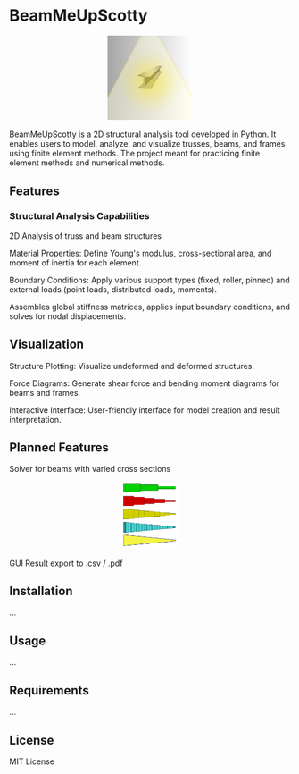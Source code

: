 # BeamMeUpScotty

<p align="center">
<img src="BeamMeUp.png" alt="Alt text" width="30%"/>
</p>

BeamMeUpScotty is a 2D structural analysis tool developed in Python. It enables users to model, analyze, and visualize trusses, beams, and frames using finite element methods. The project meant for practicing finite element methods and numerical methods.

## Features
### Structural Analysis Capabilities
2D Analysis of truss and beam structures

Material Properties: Define Young's modulus, cross-sectional area, and moment of inertia for each element.

Boundary Conditions: Apply various support types (fixed, roller, pinned) and external loads (point loads, distributed loads, moments).

Assembles global stiffness matrices, applies input boundary conditions, and solves for nodal displacements.

## Visualization
Structure Plotting: Visualize undeformed and deformed structures.

Force Diagrams: Generate shear force and bending moment diagrams for beams and frames.

Interactive Interface: User-friendly interface for model creation and result interpretation.

## Planned Features
Solver for beams with varied cross sections
<p align="center">
<img src="cs_beams.png" alt="Alt text" width="20%"/>
</p>
GUI
Result export to .csv / .pdf

## Installation
...

## Usage
...

## Requirements
...

## License
MIT License 
